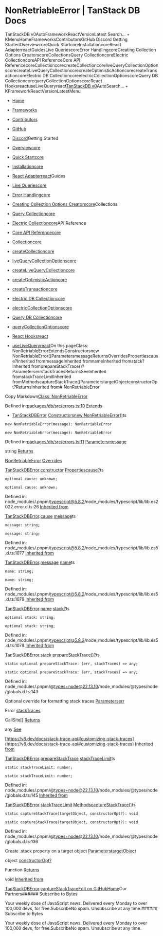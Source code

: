 # NonRetriableError | TanStack DB Docs

TanStackDB v0AutoFrameworkReactVersionLatest Search... + KMenuHomeFrameworksContributorsGitHub Discord Getting StartedOverviewcoreQuick StartcoreInstallationcoreReact AdapterreactGuidesLive QueriescoreError HandlingcoreCreating Collection Options CreatorscoreCollectionsQuery CollectioncoreElectric CollectioncoreAPI ReferenceCore API ReferencecoreCollectioncorecreateCollectioncoreliveQueryCollectionOptionscorecreateLiveQueryCollectioncorecreateOptimisticActioncorecreateTransactioncoreElectric DB CollectioncoreelectricCollectionOptionscoreQuery DB CollectioncorequeryCollectionOptionscoreReact HooksreactuseLiveQueryreact[TanStack](/)[DB v0](/db)AutoSearch... + KFrameworkReactVersionLatestMenu

- [Home](/db/latest)
- [Frameworks](/db/latest/docs/framework)
- [Contributors](/db/latest/docs/contributors)
- [GitHub](https://github.com/tanstack/db)
- [Discord](https://tlinz.com/discord)Getting Started

- [Overviewcore](/db/latest/docs/overview)
- [Quick Startcore](/db/latest/docs/quick-start)
- [Installationcore](/db/latest/docs/installation)
- [React Adapterreact](/db/latest/docs/framework/react/adapter)Guides

- [Live Queriescore](/db/latest/docs/guides/live-queries)
- [Error Handlingcore](/db/latest/docs/guides/error-handling)
- [Creating Collection Options Creatorscore](/db/latest/docs/guides/collection-options-creator)Collections

- [Query Collectioncore](/db/latest/docs/collections/query-collection)
- [Electric Collectioncore](/db/latest/docs/collections/electric-collection)API Reference

- [Core API Referencecore](/db/latest/docs/reference/index)
- [Collectioncore](/db/latest/docs/reference/interfaces/collection)
- [createCollectioncore](/db/latest/docs/reference/functions/createcollection)
- [liveQueryCollectionOptionscore](/db/latest/docs/reference/functions/livequerycollectionoptions)
- [createLiveQueryCollectioncore](/db/latest/docs/reference/functions/createlivequerycollection)
- [createOptimisticActioncore](/db/latest/docs/reference/functions/createoptimisticaction)
- [createTransactioncore](/db/latest/docs/reference/functions/createtransaction)
- [Electric DB Collectioncore](/db/latest/docs/reference/electric-db-collection/index)
- [electricCollectionOptionscore](/db/latest/docs/reference/electric-db-collection/functions/electriccollectionoptions)
- [Query DB Collectioncore](/db/latest/docs/reference/query-db-collection/index)
- [queryCollectionOptionscore](/db/latest/docs/reference/query-db-collection/functions/querycollectionoptions)
- [React Hooksreact](/db/latest/docs/framework/react/reference/index)
- [useLiveQueryreact](/db/latest/docs/framework/react/reference/functions/uselivequery)On this pageClass: NonRetriableErrorExtendsConstructorsnew NonRetriableError()ParametersmessageReturnsOverridesPropertiescause?Inherited frommessageInherited fromnameInherited fromstack?Inherited fromprepareStackTrace()?ParameterserrstackTracesReturnsSeeInherited fromstackTraceLimitInherited fromMethodscaptureStackTrace()ParameterstargetObjectconstructorOpt?ReturnsInherited from# NonRetriableError

Copy Markdown[Class: NonRetriableError](#class-nonretriableerror)

Defined in:[packages/db/src/errors.ts:10](https://github.com/TanStack/db/blob/main/packages/db/src/errors.ts#L10)
[Extends](#extends)

- [TanStackDBError](/db/latest/docs/reference/classes/tanstackdberror)
[Constructors](#constructors)[new NonRetriableError()](#new-nonretriableerror)ts

```
new NonRetriableError(message): NonRetriableError

```

```
new NonRetriableError(message): NonRetriableError

```

Defined in:[packages/db/src/errors.ts:11](https://github.com/TanStack/db/blob/main/packages/db/src/errors.ts#L11)
[Parameters](#parameters)[message](#message)

string
[Returns](#returns)

[NonRetriableError](/db/latest/docs/reference/classes/nonretriableerror)
[Overrides](#overrides)

[TanStackDBError](/db/latest/docs/reference/classes/tanstackdberror).[constructor](/db/latest/docs/reference/classes/TanStackDBError#constructors)
[Properties](#properties)[cause?](#cause)ts

```
optional cause: unknown;

```

```
optional cause: unknown;

```

Defined in: node_modules/.pnpm/[typescript@5.8.2](mailto:typescript@5.8.2)/node_modules/typescript/lib/lib.es2022.error.d.ts:26
[Inherited from](#inherited-from)

[TanStackDBError](/db/latest/docs/reference/classes/tanstackdberror).[cause](/db/latest/docs/reference/classes/TanStackDBError#cause)
[message](#message-1)ts

```
message: string;

```

```
message: string;

```

Defined in: node_modules/.pnpm/[typescript@5.8.2](mailto:typescript@5.8.2)/node_modules/typescript/lib/lib.es5.d.ts:1077
[Inherited from](#inherited-from-1)

[TanStackDBError](/db/latest/docs/reference/classes/tanstackdberror).[message](/db/latest/docs/reference/classes/TanStackDBError#message-1)
[name](#name)ts

```
name: string;

```

```
name: string;

```

Defined in: node_modules/.pnpm/[typescript@5.8.2](mailto:typescript@5.8.2)/node_modules/typescript/lib/lib.es5.d.ts:1076
[Inherited from](#inherited-from-2)

[TanStackDBError](/db/latest/docs/reference/classes/tanstackdberror).[name](/db/latest/docs/reference/classes/TanStackDBError#name)
[stack?](#stack)ts

```
optional stack: string;

```

```
optional stack: string;

```

Defined in: node_modules/.pnpm/[typescript@5.8.2](mailto:typescript@5.8.2)/node_modules/typescript/lib/lib.es5.d.ts:1078
[Inherited from](#inherited-from-3)

[TanStackDBError](/db/latest/docs/reference/classes/tanstackdberror).[stack](/db/latest/docs/reference/classes/TanStackDBError#stack)
[prepareStackTrace()?](#preparestacktrace)ts

```
static optional prepareStackTrace: (err, stackTraces) => any;

```

```
static optional prepareStackTrace: (err, stackTraces) => any;

```

Defined in: node_modules/.pnpm/@[types+node@22.13.10](mailto:types+node@22.13.10)/node_modules/@types/node/globals.d.ts:143

Optional override for formatting stack traces
[Parameters](#parameters-1)[err](#err)

Error
[stackTraces](#stacktraces)

CallSite[]
[Returns](#returns-1)

any
[See](#see)

[https://v8.dev/docs/stack-trace-api#customizing-stack-traces](https://v8.dev/docs/stack-trace-api#customizing-stack-traces)
[Inherited from](#inherited-from-4)

[TanStackDBError](/db/latest/docs/reference/classes/tanstackdberror).[prepareStackTrace](/db/latest/docs/reference/classes/TanStackDBError#preparestacktrace)
[stackTraceLimit](#stacktracelimit)ts

```
static stackTraceLimit: number;

```

```
static stackTraceLimit: number;

```

Defined in: node_modules/.pnpm/@[types+node@22.13.10](mailto:types+node@22.13.10)/node_modules/@types/node/globals.d.ts:145
[Inherited from](#inherited-from-5)

[TanStackDBError](/db/latest/docs/reference/classes/tanstackdberror).[stackTraceLimit](/db/latest/docs/reference/classes/TanStackDBError#stacktracelimit)
[Methods](#methods)[captureStackTrace()](#capturestacktrace)ts

```
static captureStackTrace(targetObject, constructorOpt?): void

```

```
static captureStackTrace(targetObject, constructorOpt?): void

```

Defined in: node_modules/.pnpm/@[types+node@22.13.10](mailto:types+node@22.13.10)/node_modules/@types/node/globals.d.ts:136

Create .stack property on a target object
[Parameters](#parameters-2)[targetObject](#targetobject)

object
[constructorOpt?](#constructoropt)

Function
[Returns](#returns-2)

void
[Inherited from](#inherited-from-6)

[TanStackDBError](/db/latest/docs/reference/classes/tanstackdberror).[captureStackTrace](/db/latest/docs/reference/classes/TanStackDBError#capturestacktrace)[Edit on GitHub](https://github.com/tanstack/db/edit/main/docs/reference/classes/nonretriableerror.md)[Home](/db/latest)Our Partners###### Subscribe to Bytes

Your weekly dose of JavaScript news. Delivered every Monday to over 100,000 devs, for free.SubscribeNo spam. Unsubscribe at any time.###### Subscribe to Bytes

Your weekly dose of JavaScript news. Delivered every Monday to over 100,000 devs, for free.SubscribeNo spam. Unsubscribe at any time.<iframe src="https://www.googletagmanager.com/ns.html?id=GTM-5N57KQT4" height="0" width="0" style="display:none;visibility:hidden" title="gtm"></iframe>